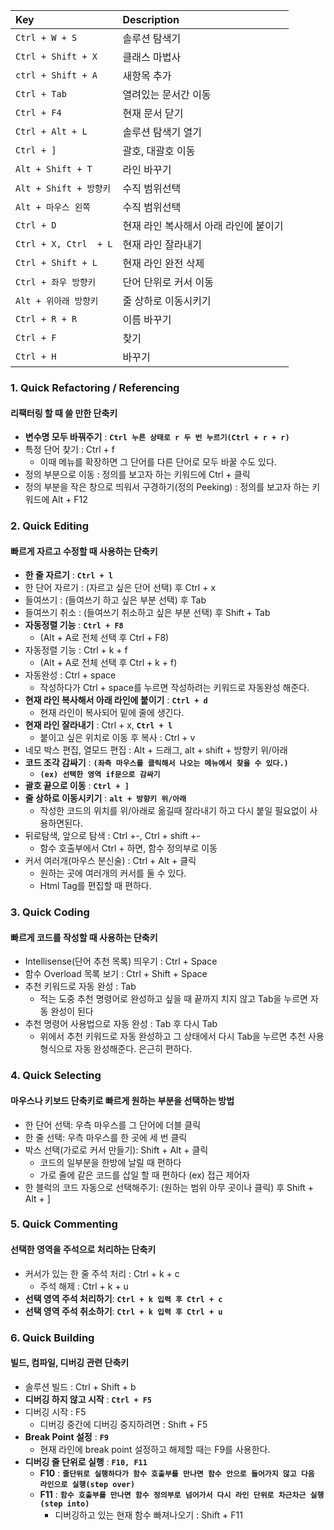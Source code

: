 
|Key|Description|
|:---|:---|
|`Ctrl + W + S`|솔루션 탐색기|
|`Ctrl + Shift + X`|클래스 마법사|
|`ctrl + Shift + A`|새항목 추가|
|`Ctrl + Tab`|열려있는 문서간 이동|
|`Ctrl + F4`|현재 문서 닫기|
|`Ctrl + Alt + L`|솔루션 탐색기 열기|
|`Ctrl + ]`|괄호, 대괄호 이동|
|`Alt + Shift + T`|라인 바꾸기|
|`Alt + Shift + 방향키`|수직 범위선택|
|`Alt + 마우스 왼쪽`|수직 범위선택|
|`Ctrl + D`|현재 라인 복사해서 아래 라인에 붙이기|
|`Ctrl + X, Ctrl  + L`|현재 라인 잘라내기|
|`Ctrl + Shift + L`|현재 라인 완전 삭제|
|`Ctrl + 좌우 방향키`|단어 단위로 커서 이동|
|`Alt + 위아래 방향키`|줄 상하로 이동시키기|
|`Ctrl + R + R`|이름 바꾸기|
|`Ctrl + F `|찾기|
|`Ctrl + H`|바꾸기|

### 1. Quick Refactoring / Referencing
#### 리팩터링 할 때 쓸 만한 단축키
- **변수명 모두 바꿔주기** : **`Ctrl 누른 상태로 r 두 번 누르기(Ctrl + r + r)`**
- 특정 단어 찾기 : Ctrl + f
  - 이때 메뉴를 확장하면 그 단어를 다른 단어로 모두 바꿀 수도 있다.
- 정의 부분으로 이동 : 정의를 보고자 하는 키워드에 Ctrl + 클릭
- 정의 부분을 작은 창으로 띄워서 구경하기(정의 Peeking) : 정의를 보고자 하는 키워드에 Alt + F12

### 2. Quick Editing
#### 빠르게 자르고 수정할 때 사용하는 단축키

- **한 줄 자르기** : **`Ctrl + l`**
- 한 단어 자르기 : (자르고 싶은 단어 선택) 후 Ctrl + x
- 들여쓰기 : (들여쓰기 하고 싶은 부분 선택) 후 Tab
- 들여쓰기 취소 : (들여쓰기 취소하고 싶은 부분 선택) 후 Shift + Tab
- **자동정렬 기능** : **`Ctrl + F8`**
  - (Alt + A로 전체 선택 후 Ctrl + F8)
- 자동정렬 기능 : Ctrl + k + f
  - (Alt + A로 전체 선택 후 Ctrl + k + f)
- 자동완성 : Ctrl + space
  - 작성하다가 Ctrl + space를 누르면 작성하려는 키워드로 자동완성 해준다.
- **현재 라인 복사해서 아래 라인에 붙이기** : **`Ctrl + d`**
  - 현재 라인이 복사되어 밑에 줄에 생긴다.
- **현재 라인 잘라내기** : Ctrl + x, **`Ctrl + l`**
  - 붙이고 싶은 위치로 이동 후 복사 : Ctrl + v
- 네모 박스 편집, 열모드 편집 : Alt + 드래그, alt + shift + 방향키 위/아래
- **코드 조각 감싸기** : **`(좌측 마우스를 클릭해서 나오는 메뉴에서 찾을 수 있다.)`**
  - **`(ex) 선택한 영역 if문으로 감싸기`**
- **괄호 끝으로 이동** : **`Ctrl + ]`**
- **줄 상하로 이동시키기** : **`alt + 방향키 위/아래`**
  - 작성한 코드의 위치를 위/아래로 옮길때 잘라내기 하고 다시 붙일 필요없이 사용하면된다.
- 뒤로탐색, 앞으로 탐색 : Ctrl +-, Ctrl + shift +-
  - 함수 호출부에서 Ctrl + 하면, 함수 정의부로 이동
- 커서 여러개(마우스 분신술) : Ctrl + Alt + 클릭
  - 원하는 곳에 여러개의 커서를 둘 수 있다.
  - Html Tag를 편집할 때 편하다.

### 3. Quick Coding
#### 빠르게 코드를 작성할 때 사용하는 단축키

- Intellisense(단어 추천 목록) 띄우기 : Ctrl + Space
- 함수 Overload 목록 보기 : Ctrl + Shift + Space
- 추천 키워드로 자동 완성 : Tab
  - 적는 도중 추천 명령어로 완성하고 싶을 때 끝까지 치지 않고 Tab을 누르면 자동 완성이 된다
- 추천 명령어 사용법으로 자동 완성 : Tab 후 다시 Tab
  - 위에서 추천 키워드로 자동 완성하고 그 상태에서 다시 Tab을 누르면 추천 사용 형식으로 자동 완성해준다. 은근히 편하다.

### 4. Quick Selecting
#### 마우스나 키보드 단축키로 빠르게 원하는 부분을 선택하는 방법

- 한 단어 선택: 우측 마우스를 그 단어에 더블 클릭
- 한 줄 선택: 우측 마우스를 한 곳에 세 번 클릭
- 박스 선택(가로로 커서 만들기): Shift + Alt + 클릭
  - 코드의 일부분을 한방에 날릴 때 편하다
  - 가로 줄에 같은 코드를 삽일 할 때 편하다 (ex) 접근 제어자
- 한 블럭의 코드 자동으로 선택해주기: (원하는 범위 아무 곳이나 클릭) 후 Shift + Alt + ]

### 5. Quick Commenting
#### 선택한 영역을 주석으로 처리하는 단축키

- 커서가 있는 한 줄 주석 처리 : Ctrl + k + c
  - 주석 해제 : Ctrl + k + u
- **선택 영역 주석 처리하기**: **`Ctrl + k 입력 후 Ctrl + c`**
- **선택 영역 주석 취소하기**: **`Ctrl + k 입력 후 Ctrl + u`**

### 6. Quick Building
#### 빌드, 컴파일, 디버깅 관련 단축키

- 솔루션 빌드 : Ctrl + Shift + b
- **디버깅 하지 않고 시작** : **`Ctrl + F5`**
- 디버깅 시작 : F5
  - 디버깅 중간에 디버깅 중지하려면 : Shift + F5
- **Break Point 설정** : **`F9`**
  - 현재 라인에 break point 설정하고 해제할 때는 F9를 사용한다.
- **디버깅 줄 단위로 실행** : **`F10, F11`**
  - **F10** : **`줄단위로 실행하다가 함수 호출부를 만나면 함수 안으로 들어가지 않고 다음 라인으로 실행(step over)`**
  - **F11** : **`함수 호출부를 만나면 함수 정의부로 넘어가서 다시 라인 단위로 차근차근 실행(step into)`**
    - 디버깅하고 있는 현재 함수 빠져나오기 : Shift + F11






	
	
	
	
	
	











	 
	        
	
	
	 
	
	
	
	

